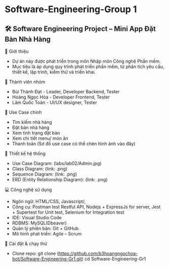 # Software-Engineering-Group 1
🛠️ Software Engineering Project – Mini App Đặt Bàn Nhà Hàng
---
📌 Giới thiệu
- Dự án này được phát triển trong môn Nhập môn Công nghệ Phần mềm.
- Mục tiêu là áp dụng quy trình phát triển phần mềm, từ phân tích yêu cầu, thiết kế, lập trình, kiểm thử và triển khai.

👥 Thành viên nhóm
- Bùi Thành Đạt - Leader, Developer Backend, Tester
- Hoàng Ngọc Hòa - Developer Frontend, Tester
- Lâm Quốc Toàn - UI/UX designer, Tester

🎯 Use Case chính
- Tìm kiếm nhà hàng
- Đặt bàn nhà hàng
- Xem tình trạng đặt bàn
- Xem chi tiết menu/ món ăn
- Thanh toán
(Sơ đồ use case có thể chèn hình ảnh vào đây)

📐 Thiết kế hệ thống
- Use Case Diagram: (labs/lab02/Admin.jpg)
- Class Diagram: (link: .png)
- Sequence Diagram: (link: .png)
- ERD (Entity Relationship Diagram): (link: .png)

💻 Công nghệ sử dụng
- Ngôn ngữ: HTML/CSS, Javascript/, 
- Công cụ: Postman test Restful API, Nodejs + ExpressJs for server, Jest + Supertest for Unit test, Selenium for Integration test
- IDE: Visual Studio Code
- RDBMS: MySQL(Dbeaver)
- Quản lý phiên bản: Git + GitHub
- Mô hình phát triển: Agile – Scrum

🚀 Cài đặt & chạy thử
- Clone repo: git clone (https://github.com/b3hoangngochoa-bot/Software-Engineering-Gr1.git)
  cd Software-Engineering-Gr1

